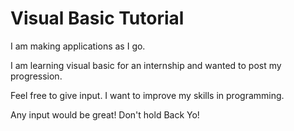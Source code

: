 # Visual Basic Tutorial  
I am making applications as I go.  

I am learning visual basic for an internship and wanted to post my progression.

Feel free to give input. I want to improve my skills in programming.

Any input would be great! Don't hold Back Yo!
